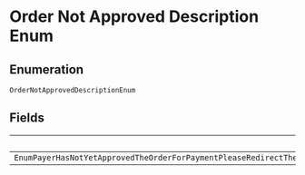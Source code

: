 
# Order Not Approved Description Enum

## Enumeration

`OrderNotApprovedDescriptionEnum`

## Fields

| Name |
|  --- |
| `EnumPayerHasNotYetApprovedTheOrderForPaymentPleaseRedirectThePayerToTheRelapproveUrlReturnedAsPartOfTheHATEOASLinksWithinTheCreateOrderCall` |

